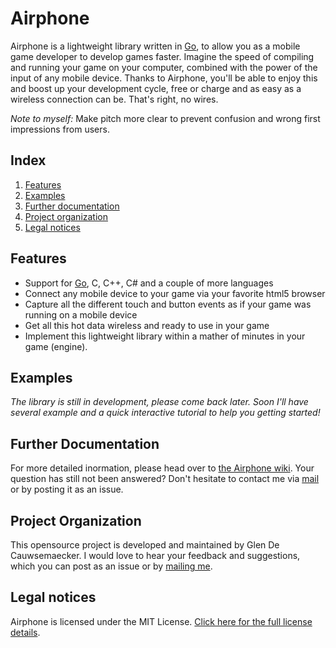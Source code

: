 Airphone
==========

Airphone is a lightweight library written in [Go](http://golang.org/), to allow you as a mobile game developer to develop games faster. Imagine the speed of compiling and running your game on your computer, combined with the power of the input of any mobile device. Thanks to Airphone, you'll be able to enjoy this and boost up your development cycle, free or charge and as easy as a wireless connection can be. That's right, no wires.

_Note to myself:_ Make pitch more clear to prevent confusion and wrong first impressions from users.

## Index
1. [Features](#features)
2. [Examples](#examples)
3. [Further documentation](#further-documentation)
4. [Project organization](#project-organization)
5. [Legal notices](#legal-notices)

## Features

  * Support for [Go](http://golang.org/), C, C++, C# and a couple of more languages
  * Connect any mobile device to your game via your favorite html5 browser
  * Capture all the different touch and button events as if your game was running on a mobile device
  * Get all this hot data wireless and ready to use in your game
  * Implement this lightweight library within a mather of minutes in your game (engine).

## Examples

_The library is still in development, please come back later. Soon I'll have several example and a quick interactive tutorial to help you getting started!_

## Further Documentation

For more detailed inormation, please head over to [the Airphone wiki](https://github.com/GlenDC/AirPhone/wiki). Your question has still not been answered? Don't hesitate to contact me via [mail](mailto:contact@glendc.com) or by posting it as an issue.

## Project Organization

This opensource project is developed and maintained by Glen De Cauwsemaecker. I would love to hear your feedback and suggestions, which you can post as an issue or by [mailing me](mailto:contact@glendc.com).

## Legal notices
Airphone is licensed under the MIT License. [Click here for the full license details](https://github.com/GlenDC/AirPhone/blob/master/LICENSE).

